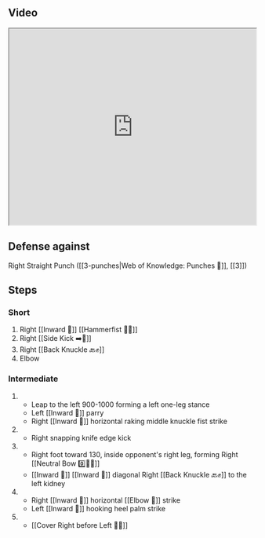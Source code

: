 ## Video

<iframe src="https://www.youtube.com/embed/B47cFpcRjbE" width="100%" height="400"></iframe>

## Defense against

Right Straight Punch ([[3-punches|Web of Knowledge: Punches 👊]], [[3]])
## Steps

### Short

1. Right [[Inward 🔽]] [[Hammerfist 🔨✊]]
2. Right [[Side Kick ➡️🦵]]
3. Right [[Back Knuckle 🔙✊]]
4. Elbow

### Intermediate

1.  - Leap to the left 900-1000 forming a left one-leg stance
    - Left [[Inward 🔽]] parry
    - Right [[Inward 🔽]] horizontal raking middle knuckle fist strike
2.  - Right snapping knife edge kick
3.  - Right foot toward 130, inside opponent's right leg, forming Right [[Neutral Bow 0️⃣🧍‍♂️]]
    - [[Inward 🔽]] [[Inward 🔽]] diagonal Right [[Back Knuckle 🔙✊]] to the left kidney
4.  - Right [[Inward 🔽]] horizontal [[Elbow 💪]] strike
    - Left [[Inward 🔽]] hooking heel palm strike
5.  - [[Cover Right before Left 🦶🔄]]
